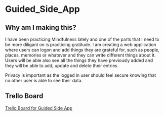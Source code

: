 # Guided_Side_App

<!-- The idea has been documented in a short paragraph in MD -->
## Why am I making this?
I have been practicing Mindfulness lately and one of the parts that I need to be more diligant on is practicing gratitude. I am creating a web application where users can logon and add things they are grateful for, such as people, places, memories or whatever and they can write different things about it. Users will be able also see all the things they have previously added and they will be able to add, update and delete their entries.

Privacy is important as the logged in user should feel secure knowing that no other user is able to see their data. 


<!-- A Trello board has been created and a link is included in your readme. -->
## Trello Board
[Trello Board for Guided Side App](https://trello.com/b/XEhDTn6a/guided-side-app)

<!-- Create some User Stories -->
